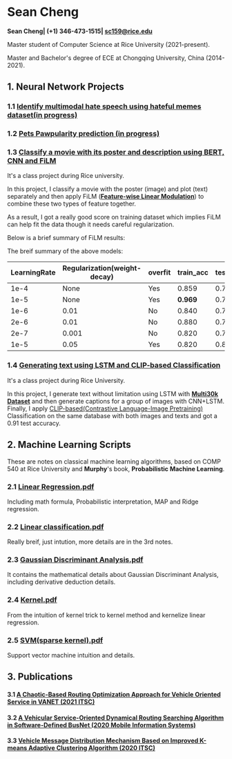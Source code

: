 # Sean Cheng



**Sean Cheng| (+1) 346-473-1515| sc159@rice.edu**

Master student of Computer Science at Rice University  (2021-present).

Master and Bachelor's degree of ECE at Chongqing University, China (2014-2021).



## 1. Neural Network Projects

### 1.1 [Identify multimodal hate speech using hateful memes dataset(in progress)]()



### 1.2 [Pets Pawpularity prediction (in progress)](https://www.kaggle.com/c/petfinder-pawpularity-score/data)




### 1.3 [Classify a movie with its poster and description using BERT, CNN and FiLM]()

It's a class project during Rice university.

In this project, I classify a movie with the poster (image) and plot (text) separately and then apply FiLM ([**Feature-wise Linear Modulation**]( https://arxiv.org/pdf/1709.07871.pdf)) to combine these two types of feature together.



As a result, I got a really good score on training dataset which implies FiLM can help fit the data though it needs careful regularization.

Below is a brief summary of FiLM results:

The breif summary of the above models:

| LearningRate | Regularization(weight-decay) | overfit | train_acc | test_acc |
| ------------ | ---------------------------- | ------- | --------- | -------- |
| 1e-4         | None                         | Yes     | 0.859     | 0.741    |
| 1e-5         | None                         | Yes     | **0.969** | 0.754    |
| 1e-6         | 0.01                         | No      | 0.840     | 0.745    |
| 2e-6         | 0.01                         | No      | 0.880     | 0.744    |
| 2e-7         | 0.001                        | No      | 0.820     | 0.740    |
| 1e-5         | 0.05                         | Yes     | 0.820     | 0.842    |



### 1.4 [Generating text using LSTM and CLIP-based Classification]()

It's a class project during Rice University.

In this project, I generate text without limitation using LSTM with **[Multi30k Dataset](https://github.com/multi30k/dataset)** and then generate captions for a group of images with CNN+LSTM. Finally, I apply [CLIP-based(Contrastive Language-Image Pretraining)](https://openai.com/blog/clip/) Classification on the same database with both images and texts and got a 0.91 test accuracy.








## 2. Machine Learning Scripts

These are notes on classical machine learning algorithms, based on COMP 540 at Rice University and  **Murphy**'s book, **Probabilistic Machine Learning**.

### 2.1 [Linear Regression.pdf](https://github.com/SeanCheng1996/ML_scripts/blob/main/1.%20Linear%20Regression.pdf)

Including math formula, Probabilistic interpretation, MAP and Ridge regression.

### 2.2 [Linear classification.pdf](https://github.com/SeanCheng1996/ML_scripts/blob/main/2_Linear%20classification.pdf)

Really breif, just intution, more details are in the 3rd notes.

### 2.3 [Gaussian Discriminant Analysis.pdf](https://github.com/SeanCheng1996/ML_scripts/blob/main/3.%20Gaussian%20Discriminant%20Alanysis.pdf)

It contains the mathematical details about Gaussian Discriminant Analysis, including derivative deduction details.

### 2.4 [Kernel.pdf](https://github.com/SeanCheng1996/ML_scripts/blob/main/4.%20Kernel%20and%20SVM.pdf)

From the intuition of kernel trick to kernel method and kernelize linear regression.

### 2.5 [SVM(sparse kernel).pdf](https://github.com/SeanCheng1996/ML_scripts/blob/main/5.%20SVM(sparse%20kernel).pdf)

Support vector machine intuition and details.



## 3. Publications

#### 3.1 [A Chaotic-Based Routing Optimization Approach for Vehicle Oriented Service in VANET (2021 ITSC)](https://ieeexplore.ieee.org/document/9564935)


#### 3.2 [A Vehicular Service-Oriented Dynamical Routing Searching Algorithm in Software-Defined BusNet (2020 Mobile Information Systems)](https://www.hindawi.com/journals/misy/2020/8856130/)


#### 3.3 [Vehicle Message Distribution Mechanism Based on Improved K-means Adaptive Clustering Algorithm (2020 ITSC)](https://ieeexplore.ieee.org/abstract/document/9294593 )

